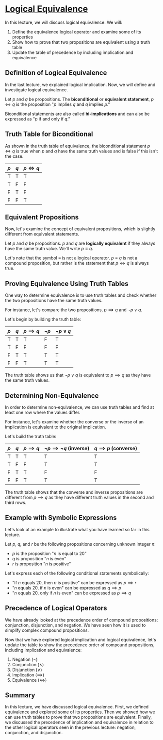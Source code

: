 # [Logical Equivalence](images/22-non_equivalence.JPG)

In this lecture, we will discuss logical equivalence. We will:
1. Define the equivalence logical operator and examine some of its properties
2. Show how to prove that two propositions are equivalent using a truth table
3. Update the table of precedence by including implication and equivalence

## Definition of Logical Equivalence

In the last lecture, we explained logical implication. Now, we will define and investigate logical equivalence.

Let $p$ and $q$ be propositions. The **biconditional** or **equivalent statement**, $p \iff q$ is the proposition "$p$ implies $q$ and $q$ implies $p$." 

Biconditional statements are also called **bi-implications** and can also be expressed as "$p$ if and only if $q$."

## Truth Table for Biconditional

As shown in the truth table of equivalence, the biconditional statement $p \iff q$ is true when $p$ and $q$ have the same truth values and is false if this isn't the case.

| $p$ | $q$ | $p \iff q$ |
|-----|-----|------------|
| T   | T   | T          |
| T   | F   | F          |
| F   | T   | F          |
| F   | F   | T          |

## Equivalent Propositions

Now, let's examine the concept of equivalent propositions, which is slightly different from equivalent statements.

Let $p$ and $q$ be propositions. $p$ and $q$ are **logically equivalent** if they always have the same truth value. We'll write $p \equiv q$.

Let's note that the symbol $\equiv$ is not a logical operator. $p \equiv q$ is not a compound proposition, but rather is the statement that $p \iff q$ is always true.

## Proving Equivalence Using Truth Tables

One way to determine equivalence is to use truth tables and check whether the two propositions have the same truth values.

For instance, let's compare the two propositions, $p \implies q$ and $\neg p \lor q$.

Let's begin by building the truth table:

| $p$ | $q$ | $p \implies q$ | $\neg p$ | $\neg p \lor q$ |
|-----|-----|----------------|----------|----------------|
| T   | T   | T              | F        | T              |
| T   | F   | F              | F        | F              |
| F   | T   | T              | T        | T              |
| F   | F   | T              | T        | T              |

The truth table shows us that $\neg p \lor q$ is equivalent to $p \implies q$ as they have the same truth values.

## Determining Non-Equivalence

In order to determine non-equivalence, we can use truth tables and find at least one row where the values differ.

For instance, let's examine whether the converse or the inverse of an implication is equivalent to the original implication.

Let's build the truth table:

| $p$ | $q$ | $p \implies q$ | $\neg p \implies \neg q$ (inverse) | $q \implies p$ (converse) |
|-----|-----|----------------|-----------------------------------|--------------------------|
| T   | T   | T              | T                                 | T                        |
| T   | F   | F              | T                                 | T                        |
| F   | T   | T              | F                                 | F                        |
| F   | F   | T              | T                                 | T                        |

The truth table shows that the converse and inverse propositions are different from $p \implies q$ as they have different truth values in the second and third rows.

## Example with Symbolic Expressions

Let's look at an example to illustrate what you have learned so far in this lecture.

Let $p$, $q$, and $r$ be the following propositions concerning unknown integer $n$:
- $p$ is the proposition "$n$ is equal to 20"
- $q$ is proposition "$n$ is even" 
- $r$ is proposition "$n$ is positive"

Let's express each of the following conditional statements symbolically:
- "If $n$ equals 20, then $n$ is positive" can be expressed as $p \implies r$
- "$n$ equals 20, if $n$ is even" can be expressed as $q \implies p$
- "$n$ equals 20, only if $n$ is even" can be expressed as $p \implies q$

## Precedence of Logical Operators

We have already looked at the precedence order of compound propositions: conjunction, disjunction, and negation. We have seen how it is used to simplify complex compound propositions.

Now that we have explored logical implication and logical equivalence, let's update the table to show the precedence order of compound propositions, including implication and equivalence:

1. Negation ($\neg$)
2. Conjunction ($\land$)
3. Disjunction ($\lor$)
4. Implication ($\implies$)
5. Equivalence ($\iff$)

## Summary

In this lecture, we have discussed logical equivalence. First, we defined equivalence and explored some of its properties. Then we showed how we can use truth tables to prove that two propositions are equivalent. Finally, we discussed the precedence of implication and equivalence in relation to the other logical operators seen in the previous lecture: negation, conjunction, and disjunction.